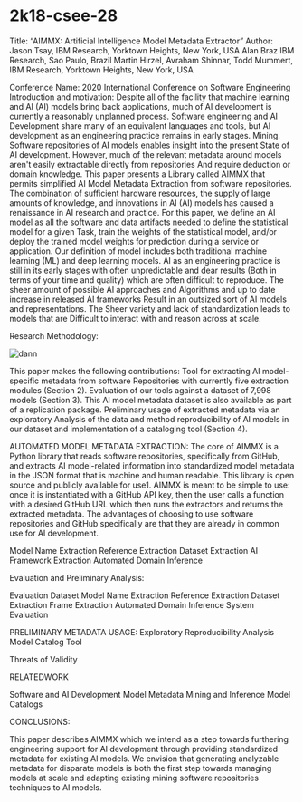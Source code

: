 # 2k18-csee-28

Title: 
     “AIMMX: Artificial Intelligence Model Metadata Extractor”
Author:
Jason Tsay, IBM Research, Yorktown Heights, New York, USA
Alan Braz IBM Research, Sao Paulo, Brazil
Martin Hirzel, Avraham Shinnar, Todd Mummert, IBM Research, Yorktown Heights, New York, USA

Conference Name: 
         2020 International Conference on Software Engineering
Introduction and motivation:
                     Despite all of the facility that machine learning and AI (AI) models bring back applications, much of AI development is currently a reasonably unplanned process. Software engineering and AI Development share many of an equivalent languages and tools, but AI development as an engineering practice remains in early stages. Mining. Software repositories of AI models enables insight into the present State of AI development. However, much of the relevant metadata around models aren't easily extractable directly from repositories And require deduction or domain knowledge. This paper presents a Library called AIMMX that permits simplified AI Model Metadata Extraction from software repositories. The combination of sufficient hardware resources, the supply of large amounts of knowledge, and innovations in AI (AI) models has caused a renaissance in AI research and practice. For this paper, we define an AI model as all the software and data artifacts needed to define the statistical model for a given Task, train the weights of the statistical model, and/or deploy the trained model weights for prediction during a service or application. Our definition of model includes both traditional machine learning (ML) and deep learning models. AI as an engineering practice is still in its early stages with often unpredictable and dear results (Both in terms of your time and quality) which are often difficult to reproduce. The sheer amount of possible AI approaches and Algorithms and up to date increase in released AI frameworks Result in an outsized sort of AI models and representations. The Sheer variety and lack of standardization leads to models that are Difficult to interact with and reason across at scale.

Research Methodology:

![dann](https://user-images.githubusercontent.com/45094620/89397708-a039e080-d729-11ea-93c2-98c7cb6ae349.png)


This paper makes the following contributions:
Tool for extracting AI model-specific metadata from software Repositories with currently five extraction modules (Section 2).
Evaluation of our tools against a dataset of 7,998 models (Section 3). This AI model metadata dataset is also available as part of a replication package.
Preliminary usage of extracted metadata via an exploratory Analysis of the data and method reproducibility of AI models in our dataset and implementation of a cataloging tool (Section 4).

AUTOMATED MODEL METADATA EXTRACTION:
            The core of AIMMX is a Python library that reads software repositories, specifically from GitHub, and extracts AI model-related information into standardized model metadata in the JSON format that is machine and human readable. This library is open source and publicly available for use1. AIMMX is meant to be simple to use: once it is instantiated with a GitHub API key, then the user calls a function with a desired GitHub URL which then runs the extractors and returns the extracted metadata. The advantages of choosing to use software repositories and GitHub specifically are that they are already in common use for AI development.

Model Name Extraction
Reference Extraction
Dataset Extraction
AI Framework Extraction
Automated Domain Inference


Evaluation and Preliminary  Analysis:

Evaluation Dataset
Model Name Extraction
Reference Extraction
Dataset Extraction 
Frame Extraction 
Automated Domain Inference
System Evaluation


PRELIMINARY METADATA USAGE:
Exploratory Reproducibility Analysis
Model Catalog Tool

Threats of Validity

RELATEDWORK

Software and AI Development
Model Metadata Mining and Inference
Model Catalogs


CONCLUSIONS:

This paper describes AIMMX which we intend as a step towards furthering engineering support for AI development through providing standardized metadata for existing AI models. We envision that generating analyzable metadata for disparate models is both the first step towards managing models at scale and adapting existing mining software repositories techniques to AI models.
